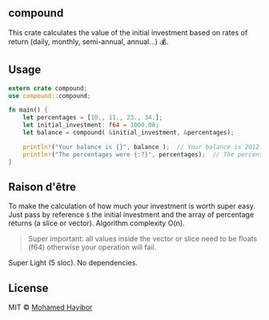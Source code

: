 compound
----
This crate calculates the value of the initial investment based on rates of return (daily, monthly, semi-annual, annual...) :moneybag:.

## Usage

```rust
extern crate compound;
use compound::compound;

fn main() {
    let percentages = [10., 11., 23., 34.];
    let initial_investment: f64 = 1000.00;
    let balance = compound( &initial_investment, &percentages);

    println!("Your balance is {}", balance );  // Your balance is 2012.45
    println!("The percentages were {:?}", percentages);  // The percentages were [10, 11, 23, 34]
}
```

## Raison d'être
To make the calculation of how much your investment is worth super easy. Just pass by reference `$` the initial investment and the array of percentage returns (a slice or vector). Algorithm complexity O(n).

> Super important: all values inside the vector or slice need to be floats (f64) otherwise your operation will fail.

Super Light (5 sloc). No dependencies.

## License
MIT © [Mohamed Hayibor](https://github.com/mohamedhayibor)
